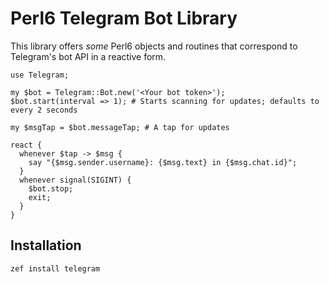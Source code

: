 # Perl6 Telegram Bot Library

This library offers *some* Perl6 objects and routines that correspond to Telegram's bot API in a reactive form.

```perl6
use Telegram;

my $bot = Telegram::Bot.new('<Your bot token>');
$bot.start(interval => 1); # Starts scanning for updates; defaults to every 2 seconds

my $msgTap = $bot.messageTap; # A tap for updates

react {
  whenever $tap -> $msg {
    say "{$msg.sender.username}: {$msg.text} in {$msg.chat.id}";
  }
  whenever signal(SIGINT) {
    $bot.stop;
    exit;
  }
}
```

## Installation
`zef install telegram`
